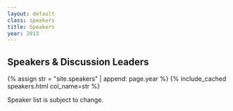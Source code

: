 ```yaml
---
layout: default
class: speakers
title: Speakers
year: 2013
---
```


<h2>Speakers & Discussion Leaders</h2>

{% assign str = "site.speakers" | append: page.year %}
{% include_cached speakers.html col_name=str %}

<p class="collections-tag">Speaker list is subject to change.</p>
